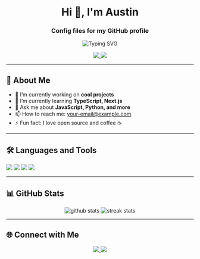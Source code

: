 <!-- Modern GitHub Profile README Template -->

<h1 align="center">Hi 👋, I'm Austin</h1>
<h3 align="center">Config files for my GitHub profile</h3>

<p align="center">
  <img src="https://readme-typing-svg.demolab.com?font=Fira+Code&pause=1000&center=true&width=435&lines=Passionate+Developer;Open+Source+Enthusiast;Always+Learning+New+Tech" alt="Typing SVG" />
</p>

<p align="center">
  <a href="https://github.com/King-Austin">
    <img src="https://img.shields.io/github/followers/King-Austin?label=Followers&style=social" />
  </a>
  <a href="mailto:your-email@example.com">
    <img src="https://img.shields.io/badge/Email-D14836?style=flat&logo=gmail&logoColor=white" />
  </a>
  <!-- Add more badges as needed -->
</p>

---

## 🚀 About Me

- 🔭 I’m currently working on **cool projects**
- 🌱 I’m currently learning **TypeScript, Next.js**
- 💬 Ask me about **JavaScript, Python, and more**
- 📫 How to reach me: [your-email@example.com](mailto:your-email@example.com)
- ⚡ Fun fact: I love open source and coffee ☕

---

## 🛠️ Languages and Tools

<p align="left">
  <img src="https://img.shields.io/badge/-Python-05122A?style=flat&logo=python" />
  <img src="https://img.shields.io/badge/-JavaScript-05122A?style=flat&logo=javascript" />
  <img src="https://img.shields.io/badge/-React-05122A?style=flat&logo=react" />
  <img src="https://img.shields.io/badge/-Git-05122A?style=flat&logo=git" />
  <!-- Add your tools -->
</p>

---

## 📊 GitHub Stats

<p align="center">
  <img src="https://github-readme-stats.vercel.app/api?username=King-Austin&show_icons=true&theme=radical" alt="github stats" />
  <img src="https://github-readme-streak-stats.herokuapp.com/?user=King-Austin&theme=radical" alt="streak stats" />
</p>

---

## 🌐 Connect with Me

<p align="center">
  <a href="https://twitter.com/your_twitter">
    <img src="https://img.shields.io/badge/Twitter-1DA1F2?style=flat&logo=twitter&logoColor=white" />
  </a>
  <a href="https://linkedin.com/in/your_linkedin">
    <img src="https://img.shields.io/badge/LinkedIn-0077B5?style=flat&logo=linkedin&logoColor=white" />
  </a>
  <!-- Add more social links -->
</p>
